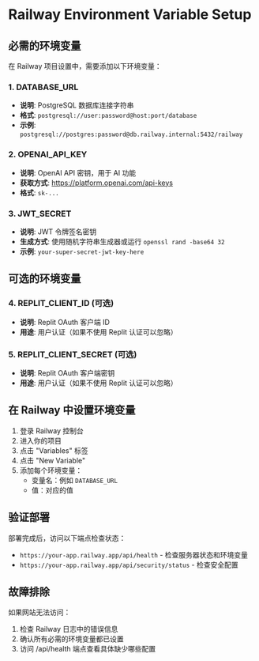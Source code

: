 # Railway Environment Variable Setup

## 必需的环境变量

在 Railway 项目设置中，需要添加以下环境变量：

### 1. DATABASE_URL
- **说明**: PostgreSQL 数据库连接字符串
- **格式**: `postgresql://user:password@host:port/database`
- **示例**: `postgresql://postgres:password@db.railway.internal:5432/railway`

### 2. OPENAI_API_KEY
- **说明**: OpenAI API 密钥，用于 AI 功能
- **获取方式**: https://platform.openai.com/api-keys
- **格式**: `sk-...`

### 3. JWT_SECRET
- **说明**: JWT 令牌签名密钥
- **生成方式**: 使用随机字符串生成器或运行 `openssl rand -base64 32`
- **示例**: `your-super-secret-jwt-key-here`

## 可选的环境变量

### 4. REPLIT_CLIENT_ID (可选)
- **说明**: Replit OAuth 客户端 ID
- **用途**: 用户认证（如果不使用 Replit 认证可以忽略）

### 5. REPLIT_CLIENT_SECRET (可选)
- **说明**: Replit OAuth 客户端密钥
- **用途**: 用户认证（如果不使用 Replit 认证可以忽略）

## 在 Railway 中设置环境变量

1. 登录 Railway 控制台
2. 进入你的项目
3. 点击 "Variables" 标签
4. 点击 "New Variable"
5. 添加每个环境变量：
   - 变量名：例如 `DATABASE_URL`
   - 值：对应的值

## 验证部署

部署完成后，访问以下端点检查状态：
- `https://your-app.railway.app/api/health` - 检查服务器状态和环境变量
- `https://your-app.railway.app/api/security/status` - 检查安全配置

## 故障排除

如果网站无法访问：
1. 检查 Railway 日志中的错误信息
2. 确认所有必需的环境变量都已设置
3. 访问 /api/health 端点查看具体缺少哪些配置